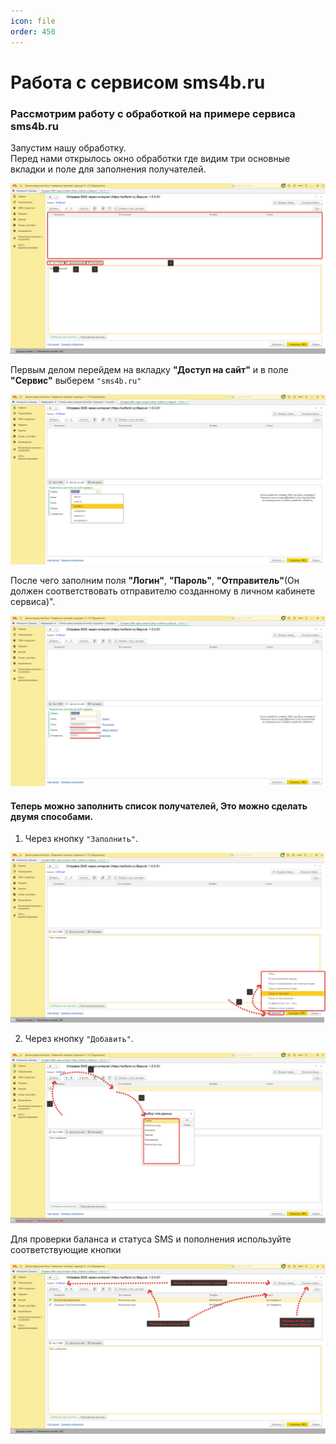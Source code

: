```yaml
---
icon: file 
order: 450
---
```


# Работа с сервисом sms4b.ru

### Рассмотрим работу с обработкой на примере сервиса sms4b.ru  

Запустим нашу обработку.  
Перед нами открылось окно обработки где видим три основные вкладки и поле для заполнения получателей.

![Окно обработки](./static/01_sms.png)

Первым делом перейдем на вкладку **"Доступ на сайт"** и в поле **"Сервис"** выберем `"sms4b.ru"`

![Выбор сервиса](./static/01_sms4b.png)

После чего заполним  поля **"Логин"**, **"Пароль"**, **"Отправитель"**(Он должен соответствовать отправителю созданному в личном кабинете сервиса)".

![Заполнение параметров](./static/02_sms4b.png)

#### Теперь можно заполнить список получателей, Это можно сделать двумя способами.

1. Через кнопку `"Заполнить"`.

![Заполнение текста сообщения](./static/05_sms_posto.png)

2. Через кнопку `"Добавить"`.

![Отправка смс](./static/06_sms_posto.png)

Для проверки баланса и статуса SMS  и пополнения используйте соответствующие кнопки

![Отправка смс](./static/07_sms_posto.png)
